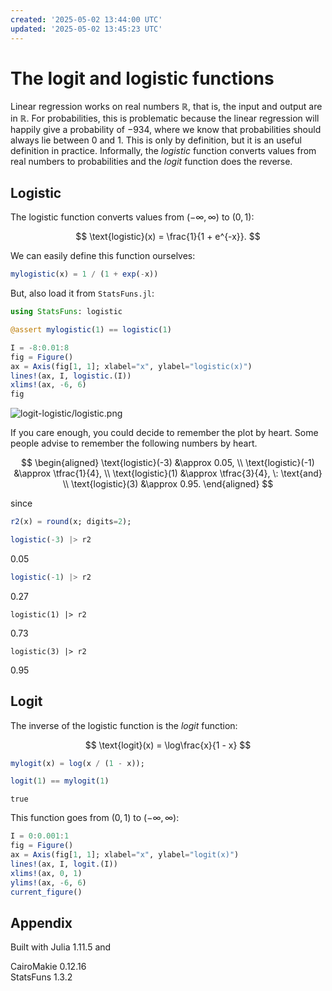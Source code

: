```yaml
---
created: '2025-05-02 13:44:00 UTC'
updated: '2025-05-02 13:45:23 UTC'
---
```


# The logit and logistic functions

Linear regression works on real numbers $\mathbb{R}$, that is, the input and output are in $\mathbb{R}$.
For probabilities, this is problematic because the linear regression will happily give a probability of $-934$, where we know that probabilities should always lie between $0$ and $1$.
This is only by definition, but it is an useful definition in practice.
Informally, the *logistic* function converts values from real numbers to probabilities and the *logit* function does the reverse.

## Logistic

The logistic function converts values from $(-\infty, \infty)$ to $(0, 1)$:

$$
\text{logistic}(x) = \frac{1}{1 + e^{-x}}.
$$

We can easily define this function ourselves:

```julia
mylogistic(x) = 1 / (1 + exp(-x))
```

But, also load it from `StatsFuns.jl`:

```julia
using StatsFuns: logistic
```

```julia
@assert mylogistic(1) == logistic(1)
```

```julia
I = -8:0.01:8
fig = Figure()
ax = Axis(fig[1, 1]; xlabel="x", ylabel="logistic(x)")
lines!(ax, I, logistic.(I))
xlims!(ax, -6, 6)
fig
```

![logit-logistic/logistic.png](/files/9186c33ff062497a)

If you care enough, you could decide to remember the plot by heart.
Some people advise to remember the following numbers by heart.

$$
\begin{aligned}
\text{logistic}(-3) &\approx 0.05, \\
\text{logistic}(-1) &\approx \tfrac{1}{4}, \\
\text{logistic}(1) &\approx \tfrac{3}{4}, \: \text{and} \\
\text{logistic}(3) &\approx 0.95.
\end{aligned}
$$

since

```julia
r2(x) = round(x; digits=2);
```

```julia
logistic(-3) |> r2
```

0.05

```julia
logistic(-1) |> r2
```

0.27

```
logistic(1) |> r2
```

0.73

```
logistic(3) |> r2
```

0.95

## Logit

The inverse of the logistic function is the _logit_ function:

$$
\text{logit}(x) = \log\frac{x}{1 - x}
$$

```julia
mylogit(x) = log(x / (1 - x));
```

```julia
logit(1) == mylogit(1)
```

```raw
true
```

This function goes from $(0, 1)$ to $(-\infty, \infty)$:

```julia
I = 0:0.001:1
fig = Figure()
ax = Axis(fig[1, 1]; xlabel="x", ylabel="logit(x)")
lines!(ax, I, logit.(I))
xlims!(ax, 0, 1)
ylims!(ax, -6, 6)
current_figure()
```

## Appendix

Built with Julia 1.11.5 and

CairoMakie 0.12.16 \
StatsFuns 1.3.2

